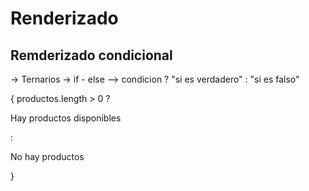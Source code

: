 # Renderizado
## Remderizado condicional
-> Ternarios
-> if - else
--> condicion ? "si es verdadero" : "si es falso"

{
    productos.length > 0
    ? <p>Hay productos disponibles<p>
    : <p>No hay productos<p>
}